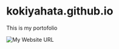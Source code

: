 # kokiyahata.github.io
This is my portofolio

![My Website URL](https://koki1610168.github.io/kokiyahata.github.io)
